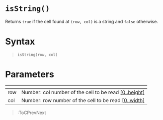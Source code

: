 # `isString()`

Returns `true` if the cell found at `(row, col)` is a string and `false` otherwise.

# Syntax

> `isString(row, col)`

# Parameters

| <!-- --> | <!-- -->                                                                      |
|----------|-------------------------------------------------------------------------------|
| row      | Number: col number of the cell to be read [\[0..height\]](/docs/props#height) |
| col      | Number: row number of the cell to be read [\[0..width\]](/docs/props#width)   |

> :ToCPrevNext